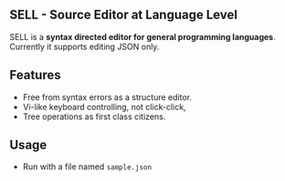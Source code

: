 SELL - Source Editor at Language Level
--------------------------------------

SELL is a **syntax directed editor for general programming languages**. 
Currently it supports editing JSON only. 

## Features

* Free from syntax errors as a structure editor.
* Vi-like keyboard controlling, not click-click, 
* Tree operations as first class citizens. 

## Usage
* Run with a file named `sample.json`


